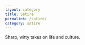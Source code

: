 ```yaml
---
layout: category
title: Satire
permalink: /satire/
category: satire
---
```

Sharp, witty takes on life and culture.

